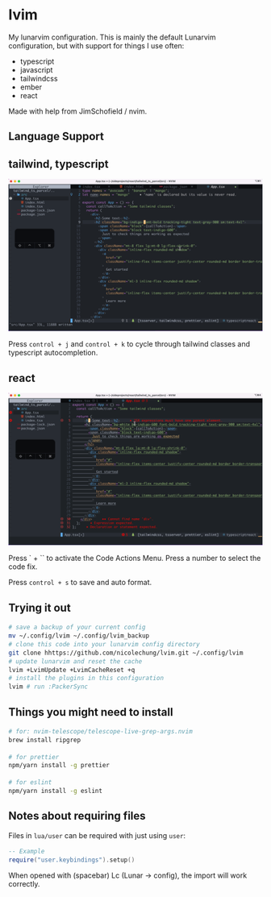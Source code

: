 # lvim

My lunarvim configuration. This is mainly the default Lunarvim configuration, but with support for things I use often:

- typescript
- javascript
- tailwindcss
- ember
- react

Made with help from JimSchofield / nvim.

## Language Support

## tailwind, typescript

<img src="images/react_demo.gif" alt="react demo" />

Press `control + j` and `control + k` to cycle through tailwind classes and typescript autocompletion.

## react

<img src="images/code_actions.gif" alt="code actions demo" />

Press `<space> + \`` to activate the Code Actions Menu. Press a number to select the code fix.

Press `control + s` to save and auto format.

## Trying it out

```bash
# save a backup of your current config
mv ~/.config/lvim ~/.config/lvim_backup
# clone this code into your lunarvim config directory
git clone hhttps://github.com/nicolechung/lvim.git ~/.config/lvim
# update lunarvim and reset the cache
lvim +LvimUpdate +LvimCacheReset +q
# install the plugins in this configuration
lvim # run :PackerSync
```

## Things you might need to install

```bash
# for: nvim-telescope/telescope-live-grep-args.nvim
brew install ripgrep

# for prettier
npm/yarn install -g prettier

# for eslint
npm/yarn install -g eslint
```

## Notes about requiring files

Files in `lua/user` can be required with just using `user`:

```lua
-- Example
require("user.keybindings").setup()
```

When opened with <leader> (spacebar) Lc (Lunar -> config), the import will work correctly.
